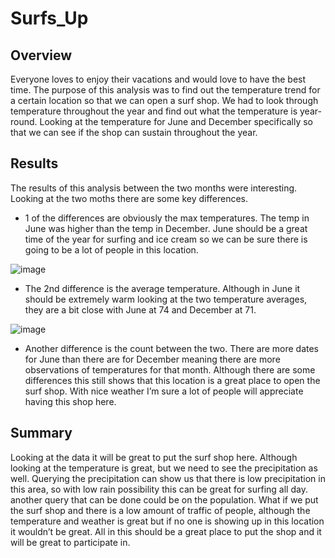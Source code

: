 # Surfs_Up

## Overview 
Everyone loves to enjoy their vacations and would love to have the best time. The purpose of this analysis was to find out the temperature trend for a certain location so that we can open a surf shop. We had to look through temperature throughout the year and find out what the temperature is year-round. Looking at the temperature for June and December specifically so that we can see if the shop can sustain throughout the year. 

## Results
The results of this analysis between the two months were interesting. Looking at the two moths there are some key differences. 
* 1 of the differences are obviously the max temperatures. The temp in June was higher than the temp in December. June should be a great time of the year for surfing and ice cream so we can be sure there is going to be a lot of people in this location. 

![image](https://user-images.githubusercontent.com/92553694/146697390-fe471266-ab61-4eb8-bfff-967b5dd95b9a.png)


* The 2nd difference is the average temperature. Although in June it should be extremely warm looking at the two temperature averages, they are a bit close with June at 74 and December at 71. 


![image](https://user-images.githubusercontent.com/92553694/146697488-7cc51c44-3244-4151-bdfe-d3818e994975.png)


* Another difference is the count between the two. There are more dates for June than there are for December meaning there are more observations of temperatures for that month. 
Although there are some differences this still shows that this location is a great place to open the surf shop. With nice weather I’m sure a lot of people will appreciate having this shop here. 

## Summary
Looking at the data it will be great to put the surf shop here. Although looking at the temperature is great, but we need to see the precipitation as well. Querying the precipitation can show us that there is low precipitation in this area, so with low rain possibility this can be great for surfing all day. another query that can be done could be on the population. What if we put the surf shop and there is a low amount of traffic of people, although the temperature and weather is great but if no one is showing up in this location it wouldn’t be great. All in this should be a great place to put the shop and it will be great to participate in.
